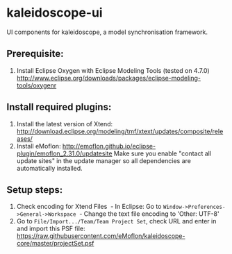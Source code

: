 # kaleidoscope-ui
UI components for kaleidoscope, a model synchronisation framework.

## Prerequisite:

1. Install Eclipse Oxygen with Eclipse Modeling Tools (tested on 4.7.0) http://www.eclipse.org/downloads/packages/eclipse-modeling-tools/oxygenr

## Install required plugins:
1. Install the latest version of Xtend: http://download.eclipse.org/modeling/tmf/xtext/updates/composite/releases/
2. Install eMoflon: http://emoflon.github.io/eclipse-plugin/emoflon_2.31.0/updatesite
Make sure you enable "contact all update sites" in the update manager so all dependencies are automatically installed.

## Setup steps:

1. Check encoding for Xtend Files
  - In Eclipse: Go to ```Window->Preferences->General->Workspace```
  - Change the text file encoding to 'Other: UTF-8'
2. Go to ```File/Import.../Team/Team Project Set```, check URL and enter in and import this PSF file: https://raw.githubusercontent.com/eMoflon/kaleidoscope-core/master/projectSet.psf

